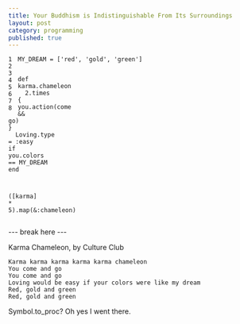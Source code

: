 ```yaml
---
title: Your Buddhism is Indistinguishable From Its Surroundings
layout: post
category: programming
published: true
---
```

<div class="ruby"><pre style="overflow: hidden;"><code class="line_number" style="float: left; margin-right: 1em">1
2
3
4
5
6
7
8</code><code><span class="constant">MY_DREAM</span> <span class="punct">=</span> <span class="punct">['</span><span class="string">red</span><span class="punct">',</span> <span class="punct">'</span><span class="string">gold</span><span class="punct">',</span> <span class="punct">'</span><span class="string">green</span><span class="punct">']</span>

<span class="keyword">def </span><span class="method">karma.chameleon</span>
&nbsp;&nbsp;<span class="number">2</span><span class="punct">.</span><span class="ident">times</span> <span class="punct">{</span> <span class="ident">you</span><span class="punct">.</span><span class="ident">action</span><span class="punct">(</span><span class="ident">come</span> <span class="punct">&amp;&amp;</span> <span class="ident">go</span><span class="punct">)</span> <span class="punct">}</span>
&nbsp;&nbsp;<span class="constant">Loving</span><span class="punct">.</span><span class="ident">type</span> <span class="punct">=</span> <span class="symbol">:easy</span> <span class="keyword">if</span> <span class="ident">you</span><span class="punct">.</span><span class="ident">colors</span> <span class="punct">==</span> <span class="constant">MY_DREAM</span>
<span class="keyword">end</span>

<span class="punct">([</span><span class="ident">karma</span><span class="punct">]</span> <span class="punct">*</span> <span class="number">5</span><span class="punct">).</span><span class="ident">map</span><span class="punct">(&amp;</span><span class="symbol">:chameleon</span><span class="punct">)</span>
</code></pre></div>

--- break here ---

Karma Chameleon, by Culture Club

    Karma karma karma karma karma chameleon
    You come and go
    You come and go
    Loving would be easy if your colors were like my dream
    Red, gold and green
    Red, gold and green

Symbol.to_proc?  Oh yes I went there.

